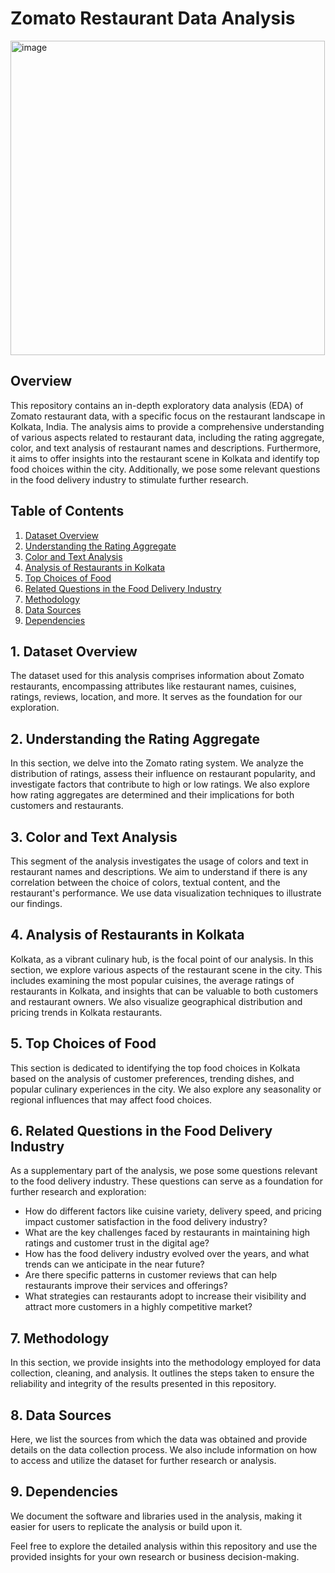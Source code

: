 # Zomato Restaurant Data Analysis
<img width="503" alt="image" src="https://github.com/shivendra1-cyber/Zomato-Exploratorydataanalysis/assets/68283342/bc2fed2e-d08f-4e61-a4d3-2577f39150c0">


## Overview
This repository contains an in-depth exploratory data analysis (EDA) of Zomato restaurant data, with a specific focus on the restaurant landscape in Kolkata, India. The analysis aims to provide a comprehensive understanding of various aspects related to restaurant data, including the rating aggregate, color, and text analysis of restaurant names and descriptions. Furthermore, it aims to offer insights into the restaurant scene in Kolkata and identify top food choices within the city. Additionally, we pose some relevant questions in the food delivery industry to stimulate further research.

## Table of Contents
1. [Dataset Overview](#dataset-overview)
2. [Understanding the Rating Aggregate](#understanding-the-rating-aggregate)
3. [Color and Text Analysis](#color-and-text-analysis)
4. [Analysis of Restaurants in Kolkata](#analysis-of-restaurants-in-kolkata)
5. [Top Choices of Food](#top-choices-of-food)
6. [Related Questions in the Food Delivery Industry](#related-questions-in-the-food-delivery-industry)
7. [Methodology](#methodology)
8. [Data Sources](#data-sources)
9. [Dependencies](#dependencies)


## 1. Dataset Overview
The dataset used for this analysis comprises information about Zomato restaurants, encompassing attributes like restaurant names, cuisines, ratings, reviews, location, and more. It serves as the foundation for our exploration.

## 2. Understanding the Rating Aggregate
In this section, we delve into the Zomato rating system. We analyze the distribution of ratings, assess their influence on restaurant popularity, and investigate factors that contribute to high or low ratings. We also explore how rating aggregates are determined and their implications for both customers and restaurants.

## 3. Color and Text Analysis
This segment of the analysis investigates the usage of colors and text in restaurant names and descriptions. We aim to understand if there is any correlation between the choice of colors, textual content, and the restaurant's performance. We use data visualization techniques to illustrate our findings.

## 4. Analysis of Restaurants in Kolkata
Kolkata, as a vibrant culinary hub, is the focal point of our analysis. In this section, we explore various aspects of the restaurant scene in the city. This includes examining the most popular cuisines, the average ratings of restaurants in Kolkata, and insights that can be valuable to both customers and restaurant owners. We also visualize geographical distribution and pricing trends in Kolkata restaurants.

## 5. Top Choices of Food
This section is dedicated to identifying the top food choices in Kolkata based on the analysis of customer preferences, trending dishes, and popular culinary experiences in the city. We also explore any seasonality or regional influences that may affect food choices.

## 6. Related Questions in the Food Delivery Industry
As a supplementary part of the analysis, we pose some questions relevant to the food delivery industry. These questions can serve as a foundation for further research and exploration:

- How do different factors like cuisine variety, delivery speed, and pricing impact customer satisfaction in the food delivery industry?
- What are the key challenges faced by restaurants in maintaining high ratings and customer trust in the digital age?
- How has the food delivery industry evolved over the years, and what trends can we anticipate in the near future?
- Are there specific patterns in customer reviews that can help restaurants improve their services and offerings?
- What strategies can restaurants adopt to increase their visibility and attract more customers in a highly competitive market?

## 7. Methodology
In this section, we provide insights into the methodology employed for data collection, cleaning, and analysis. It outlines the steps taken to ensure the reliability and integrity of the results presented in this repository.

## 8. Data Sources
Here, we list the sources from which the data was obtained and provide details on the data collection process. We also include information on how to access and utilize the dataset for further research or analysis.

## 9. Dependencies
We document the software and libraries used in the analysis, making it easier for users to replicate the analysis or build upon it.

Feel free to explore the detailed analysis within this repository and use the provided insights for your own research or business decision-making.
